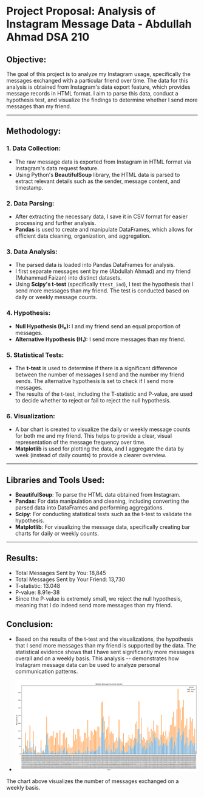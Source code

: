 # Project Proposal: Analysis of Instagram Message Data - Abdullah Ahmad DSA 210

## **Objective:**
The goal of this project is to analyze my Instagram usage, specifically the messages exchanged with a particular friend over time. The data for this analysis is obtained from Instagram's data export feature, which provides message records in HTML format. I aim to parse this data, conduct a hypothesis test, and visualize the findings to determine whether I send more messages than my friend.

---

## **Methodology:**

### 1. **Data Collection:**
- The raw message data is exported from Instagram in HTML format via Instagram's data request feature.
- Using Python's **BeautifulSoup** library, the HTML data is parsed to extract relevant details such as the sender, message content, and timestamp.

### 2. **Data Parsing:**
- After extracting the necessary data, I save it in CSV format for easier processing and further analysis. 
- **Pandas** is used to create and manipulate DataFrames, which allows for efficient data cleaning, organization, and aggregation.

### 3. **Data Analysis:**
- The parsed data is loaded into Pandas DataFrames for analysis.
- I first separate messages sent by me (Abdullah Ahmad) and my friend (Muhammad Faizan) into distinct datasets.
- Using **Scipy's t-test** (specifically `ttest_ind`), I test the hypothesis that I send more messages than my friend. The test is conducted based on daily or weekly message counts.

### 4. **Hypothesis:**
- **Null Hypothesis (H₀):** I and my friend send an equal proportion of messages.
- **Alternative Hypothesis (H₁):** I send more messages than my friend.

### 5. **Statistical Tests:**
- The **t-test** is used to determine if there is a significant difference between the number of messages I send and the number my friend sends. The alternative hypothesis is set to check if I send more messages.
- The results of the t-test, including the T-statistic and P-value, are used to decide whether to reject or fail to reject the null hypothesis.

### 6. **Visualization:**
- A bar chart is created to visualize the daily or weekly message counts for both me and my friend. This helps to provide a clear, visual representation of the message frequency over time.
- **Matplotlib** is used for plotting the data, and I aggregate the data by week (instead of daily counts) to provide a clearer overview.

---

## **Libraries and Tools Used:**
- **BeautifulSoup**: To parse the HTML data obtained from Instagram.
- **Pandas**: For data manipulation and cleaning, including converting the parsed data into DataFrames and performing aggregations.
- **Scipy**: For conducting statistical tests such as the t-test to validate the hypothesis.
- **Matplotlib**: For visualizing the message data, specifically creating bar charts for daily or weekly counts.

---

## **Results:**
- Total Messages Sent by You: 18,845
- Total Messages Sent by Your Friend: 13,730
- T-statistic: 13.048
- P-value: 8.91e-38
- Since the P-value is extremely small, we reject the null hypothesis, meaning that I do indeed send more messages than my friend.

## **Conclusion:**
- Based on the results of the t-test and the visualizations, the hypothesis that I send more messages than my friend is supported by the data. The statistical evidence shows that I have sent significantly more messages overall and on a weekly basis. This analysis --   demonstrates how Instagram message data can be used to analyze personal communication patterns.

- ![Weekly Message Count Chart](Figure_2.png)

The chart above visualizes the number of messages exchanged on a weekly basis.
